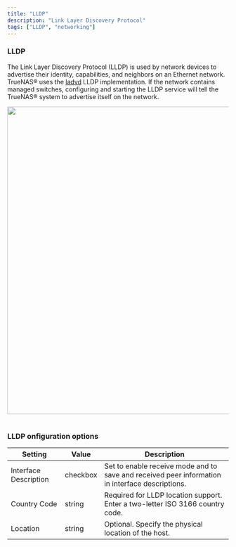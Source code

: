 ```yaml
---
title: "LLDP"
description: "Link Layer Discovery Protocol"
tags: ["LLDP", "networking"]
---
```



### LLDP

The Link Layer Discovery Protocol (LLDP) is used by network devices to advertise their identity, capabilities, and neighbors on an Ethernet network. TrueNAS® uses the [ladvd](https://github.com/sspans/ladvd) LLDP implementation. If the network contains managed switches, configuring and starting the LLDP service will tell the TrueNAS® system to advertise itself on the network.

<img src="/images/TN-12.0-services-lldp.png" width='700px'>
<br><br>


### LLDP onfiguration options

| Setting               | Value    | Description                                                                                     |
|-----------------------|----------|-------------------------------------------------------------------------------------------------|
| Interface Description | checkbox | Set to enable receive mode and to save and received peer information in interface descriptions. |
| Country Code          | string   | Required for LLDP location support. Enter a two-letter ISO 3166 country code.                   |
| Location              | string   | Optional. Specify the physical location of the host.  
